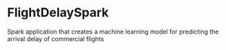 # FlightDelaySpark
Spark application that creates a machine learning model for predicting the arrival delay of commercial flights
